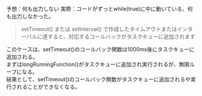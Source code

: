 予想：何も出力しない
実際：コードがずっとwhile(true)に中に動いている、何も出力しなかった。

> setTimeout() または setInterval() で作成したタイムアウトまたはインターバルに達すると、対応するコールバックがタスクキューに追加されます

このケースは、setTimeout()のコールバック関数は1000ms後にタスクキューに追加される。\
まずはlongRunningFunction()がタスクキューに追加され実行されるが、無限ループになる。\
結果として、setTimeout()のコールバック関数がタスクキューに追加されるや実行されることができなくなる。
